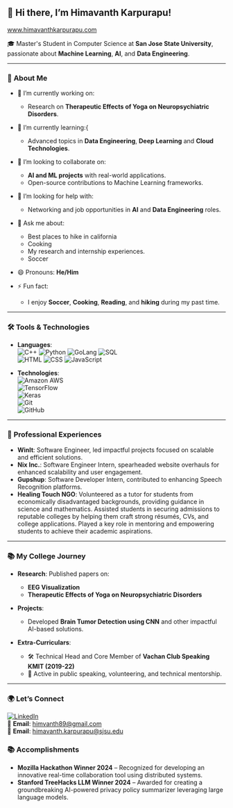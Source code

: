 ## 👋 Hi there, I’m Himavanth Karpurapu!

<!--
**himavanthkar/himavanthkar** is a ✨ _special_ ✨ repository because its `README.md` (this file) appears on your GitHub profile.
-->
www.himavanthkarpurapu.com

🎓 Master's Student in Computer Science at **San Jose State University**,
passionate about **Machine Learning**, **AI**, and **Data Engineering**.

---

### 🌟 **About Me**

- 🔭 I’m currently working on:
  - Research on **Therapeutic Effects of Yoga on Neuropsychiatric Disorders**.
  
- 🌱 I’m currently learning:{
  - Advanced topics in **Data Engineering**, **Deep Learning** and **Cloud Technologies**.

- 👯 I’m looking to collaborate on:
  - **AI and ML projects** with real-world applications.
  - Open-source contributions to Machine Learning frameworks.

- 🤔 I’m looking for help with:
  - Networking and job opportunities in **AI** and **Data Engineering** roles.

- 💬 Ask me about:
  - Best places to hike in california
  - Cooking
  - My research and internship experiences.
  - Soccer

- 😄 Pronouns: **He/Him**

- ⚡ Fun fact:
  - I enjoy **Soccer**, **Cooking**, **Reading**, and **hiking** during my past time.

---

### 🛠 **Tools & Technologies**

- **Languages**:  
  ![C++](https://img.shields.io/badge/C++-00599C?style=flat&logo=c%2B%2B&logoColor=white)
  ![Python](https://img.shields.io/badge/Python-3776AB?style=flat&logo=python&logoColor=white)
  ![GoLang](https://img.shields.io/badge/GoLang-00ADD8?style=flat&logo=go&logoColor=white)
  ![SQL](https://img.shields.io/badge/SQL-CC2927?style=flat&logo=microsoft-sql-server&logoColor=white)  
  ![HTML](https://img.shields.io/badge/HTML-E34F26?style=flat&logo=html5&logoColor=white)
  ![CSS](https://img.shields.io/badge/CSS-1572B6?style=flat&logo=css3&logoColor=white)
  ![JavaScript](https://img.shields.io/badge/JavaScript-F7DF1E?style=flat&logo=javascript&logoColor=black)

- **Technologies**:  
  ![Amazon AWS](https://img.shields.io/badge/Amazon%20AWS-232F3E?style=flat&logo=amazon-aws&logoColor=white)  
  ![TensorFlow](https://img.shields.io/badge/TensorFlow-FF6F00?style=flat&logo=tensorflow&logoColor=white)  
  ![Keras](https://img.shields.io/badge/Keras-D00000?style=flat&logo=keras&logoColor=white)  
  ![Git](https://img.shields.io/badge/Git-F05032?style=flat&logo=git&logoColor=white)  
  ![GitHub](https://img.shields.io/badge/GitHub-181717?style=flat&logo=github&logoColor=white)  

---

### 💼 **Professional Experiences**

- **WinIt**: Software Engineer, led impactful projects focused on scalable and efficient solutions.
- **Nix Inc.**: Software Engineer Intern, spearheaded website overhauls for enhanced scalability and user engagement.
- **Gupshup**: Software Developer Intern, contributed to enhancing Speech Recognition platforms.
- **Healing Touch NGO**: Volunteered as a tutor for students from economically disadvantaged backgrounds, providing guidance in science and mathematics. Assisted students in securing admissions to reputable colleges by helping them craft strong résumés, CVs, and college applications. Played a key role in mentoring and empowering students to achieve their academic aspirations.

---

### 📚 **My College Journey**

- **Research**: Published papers on:
  - **EEG Visualization**
  - **Therapeutic Effects of Yoga on Neuropsychiatric Disorders**
  
- **Projects**:
  - Developed **Brain Tumor Detection using CNN** and other impactful AI-based solutions.

- **Extra-Curriculars**:
  - 🛠 Technical Head and Core Member of **Vachan Club Speaking KMIT (2019-22)**
  - 🎤 Active in public speaking, volunteering, and technical mentorship.

---

### 🌍 **Let’s Connect**

[![LinkedIn](https://img.shields.io/badge/LinkedIn-blue?style=flat&logo=linkedin)](https://www.linkedin.com/in/himavanth-karpurapu-6907561b3)  
📧 **Email**: himvanth89@gmail.com  
📧 **Email**: himavanth.karpurapu@sjsu.edu

### 📚 Accomplishments
- **Mozilla Hackathon Winner 2024** – Recognized for developing an innovative real-time collaboration tool using distributed systems.
- **Stanford TreeHacks LLM Winner 2024** – Awarded for creating a groundbreaking AI-powered privacy policy summarizer leveraging large language models.



